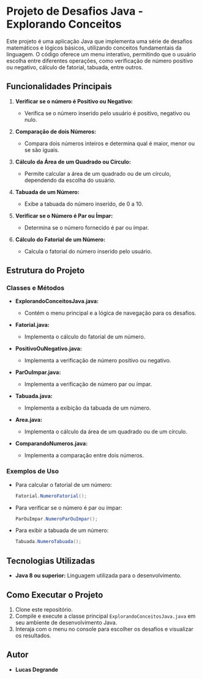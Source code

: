# Projeto de Desafios Java - Explorando Conceitos

Este projeto é uma aplicação Java que implementa uma série de desafios matemáticos e lógicos básicos, utilizando conceitos fundamentais da linguagem. O código oferece um menu interativo, permitindo que o usuário escolha entre diferentes operações, como verificação de número positivo ou negativo, cálculo de fatorial, tabuada, entre outros.

## Funcionalidades Principais

1. **Verificar se o número é Positivo ou Negativo:**
    - Verifica se o número inserido pelo usuário é positivo, negativo ou nulo.

2. **Comparação de dois Números:**
    - Compara dois números inteiros e determina qual é maior, menor ou se são iguais.

3. **Cálculo da Área de um Quadrado ou Círculo:**
    - Permite calcular a área de um quadrado ou de um círculo, dependendo da escolha do usuário.

4. **Tabuada de um Número:**
    - Exibe a tabuada do número inserido, de 0 a 10.

5. **Verificar se o Número é Par ou Ímpar:**
    - Determina se o número fornecido é par ou ímpar.

6. **Cálculo do Fatorial de um Número:**
    - Calcula o fatorial do número inserido pelo usuário.

## Estrutura do Projeto

### Classes e Métodos

- **ExplorandoConceitosJava.java:**
    - Contém o menu principal e a lógica de navegação para os desafios.

- **Fatorial.java:**
    - Implementa o cálculo do fatorial de um número.

- **PositivoOuNegativo.java:**
    - Implementa a verificação de número positivo ou negativo.

- **ParOuImpar.java:**
    - Implementa a verificação de número par ou ímpar.

- **Tabuada.java:**
    - Implementa a exibição da tabuada de um número.

- **Area.java:**
    - Implementa o cálculo da área de um quadrado ou de um círculo.

- **ComparandoNumeros.java:**
    - Implementa a comparação entre dois números.

### Exemplos de Uso

- Para calcular o fatorial de um número:
    ```java
    Fatorial.NumeroFatorial();
    ```

- Para verificar se o número é par ou ímpar:
    ```java
    ParOuImpar.NumeroParOuImpar();
    ```

- Para exibir a tabuada de um número:
    ```java
    Tabuada.NumeroTabuada();
    ```

## Tecnologias Utilizadas

- **Java 8 ou superior:** Linguagem utilizada para o desenvolvimento.

## Como Executar o Projeto

1. Clone este repositório.
2. Compile e execute a classe principal `ExplorandoConceitosJava.java` em seu ambiente de desenvolvimento Java.
3. Interaja com o menu no console para escolher os desafios e visualizar os resultados.

## Autor

- **Lucas Degrande**
